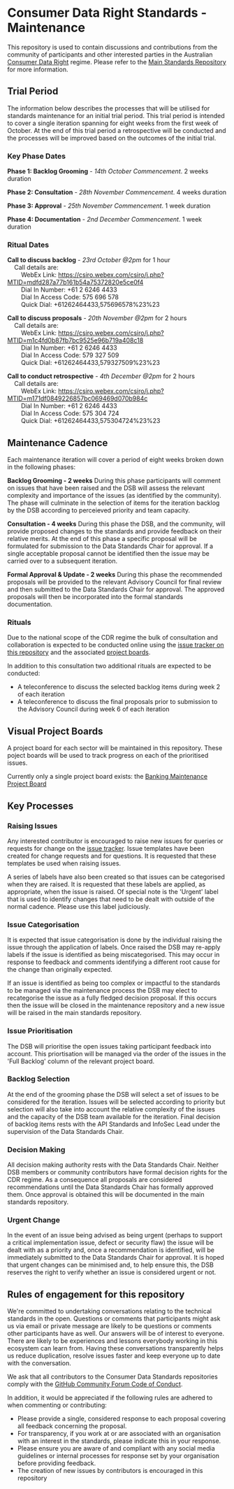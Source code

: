 # Consumer Data Right Standards - Maintenance

This repository is used to contain discussions and contributions from the community of participants and other interested parties in the Australian [Consumer Data Right](https://www.accc.gov.au/focus-areas/consumer-data-right "ACCC Consumer Data Right webpage") regime.  Please refer to the [Main Standards Repository](https://github.com/ConsumerDataStandardsAustralia/standards) for more information.

## Trial Period
The information below describes the processes that will be utilised for standards maintenance for an initial trial period.  This trial period is intended to cover a single iteration spanning for eight weeks from the first week of October.  At the end of this trial period a retrospective will be conducted and the processes will be improved based on the outcomes of the initial trial.

### Key Phase Dates

**Phase 1: 	Backlog Grooming** - *14th October Commencement*. 2 weeks duration

**Phase 2: 	Consultation** - *28th November Commencement*. 4 weeks duration

**Phase 3: 	Approval** - *25th November Commencement*. 1 week duration

**Phase 4: 	Documentation** - *2nd December Commencement*. 1 week duration

### Ritual Dates

**Call to discuss backlog** - *23rd October @2pm* for 1 hour<br/>
&nbsp;&nbsp;&nbsp;&nbsp;Call details are:<br/>
&nbsp;&nbsp;&nbsp;&nbsp;&nbsp;&nbsp;&nbsp;&nbsp;WebEx Link: https://csiro.webex.com/csiro/j.php?MTID=mdfd287a77b161b54a75372820e5ce0f4<br/>
&nbsp;&nbsp;&nbsp;&nbsp;&nbsp;&nbsp;&nbsp;&nbsp;Dial In Number: +61 2 6246 4433<br/>
&nbsp;&nbsp;&nbsp;&nbsp;&nbsp;&nbsp;&nbsp;&nbsp;Dial In Access Code: 575 696 578<br/>
&nbsp;&nbsp;&nbsp;&nbsp;&nbsp;&nbsp;&nbsp;&nbsp;Quick Dial: +61262464433,575696578%23%23<br/>

**Call to discuss proposals** - *20th November @2pm* for 2 hours<br/>
&nbsp;&nbsp;&nbsp;&nbsp;Call details are:<br/>
&nbsp;&nbsp;&nbsp;&nbsp;&nbsp;&nbsp;&nbsp;&nbsp;WebEx Link: https://csiro.webex.com/csiro/j.php?MTID=m1c4fd0b87fb7bc9525e96b719a408c18<br/>
&nbsp;&nbsp;&nbsp;&nbsp;&nbsp;&nbsp;&nbsp;&nbsp;Dial In Number: +61 2 6246 4433<br/>
&nbsp;&nbsp;&nbsp;&nbsp;&nbsp;&nbsp;&nbsp;&nbsp;Dial In Access Code: 579 327 509<br/>
&nbsp;&nbsp;&nbsp;&nbsp;&nbsp;&nbsp;&nbsp;&nbsp;Quick Dial: +61262464433,579327509%23%23<br/>

**Call to conduct retrospective** - *4th December @2pm* for 2 hours<br/>
&nbsp;&nbsp;&nbsp;&nbsp;Call details are:<br/>
&nbsp;&nbsp;&nbsp;&nbsp;&nbsp;&nbsp;&nbsp;&nbsp;WebEx Link: https://csiro.webex.com/csiro/j.php?MTID=m171df0849226857bc069469d070b984c<br/>
&nbsp;&nbsp;&nbsp;&nbsp;&nbsp;&nbsp;&nbsp;&nbsp;Dial In Number: +61 2 6246 4433<br/>
&nbsp;&nbsp;&nbsp;&nbsp;&nbsp;&nbsp;&nbsp;&nbsp;Dial In Access Code: 575 304 724<br/>
&nbsp;&nbsp;&nbsp;&nbsp;&nbsp;&nbsp;&nbsp;&nbsp;Quick Dial: +61262464433,575304724%23%23<br/>

## Maintenance Cadence
Each maintenance iteration will cover a period of eight weeks broken down in the following phases:

**Backlog Grooming - 2 weeks**
During this phase participants will comment on issues that have been raised and the DSB will assess the relevant complexity and importance of the issues (as identified by the community).  The phase will culminate in the selection of items for the iteration backlog by the DSB according to perceieved priority and team capacity.

**Consultation - 4 weeks**
During this phase the DSB, and the community, will provide proposed changes to the standards and provide feedback on their relative merits.  At the end of this phase a specific proposal will be formulated for submission to the Data Standards Chair for approval.  If a single acceptable proposal cannot be identified then the issue may be carried over to a subsequent iteration.

**Formal Approval & Update - 2 weeks**
During this phase the recommended proposals will be provided to the relevant Advisory Council for final review and then submitted to the Data Standards Chair for approval.  The approved proposals will then be incorporated into the formal standards documentation.

### Rituals
Due to the national scope of the CDR regime the bulk of consultation and collaboration is expected to be conducted online using the [issue tracker on this repository](https://github.com/ConsumerDataStandardsAustralia/standards-maintenance/issues) and the associated [project boards](https://github.com/ConsumerDataStandardsAustralia/standards-maintenance/projects).

In addition to this consultation two additional rituals are expected to be conducted:
* A teleconference to discuss the selected backlog items during week 2 of each iteration
* A teleconference to discuss the final proposals prior to submission to the Advisory Council during week 6 of each iteration

## Visual Project Boards

A project board for each sector will be maintained in this repository.  These poject boards will be used to track progress on each of the prioritised issues.

Currently only a single project board exists: the [Banking Maintenance Project Board](https://github.com/ConsumerDataStandardsAustralia/standards-maintenance/projects/1)

## Key Processes

### Raising Issues
Any interested contributor is encouraged to raise new issues for queries or requests for change on the [issue tracker](https://github.com/ConsumerDataStandardsAustralia/standards-maintenance/issues).  Issue templates have been created for change requests and for questions.  It is requested that these templates be used when raising issues.

A series of labels have also been created so that issues can be categorised when they are raised.  It is requested that these labels are applied, as appropriate, when the issue is raised.  Of special note is the 'Urgent' label that is used to identify changes that need to be dealt with outside of the normal cadence.  Please use this label judiciously.

### Issue Categorisation
It is expected that issue categorisation is done by the individual raising the issue through the application of labels.  Once raised the DSB may re-apply labels if the issue is identified as being miscategorised.  This may occur in response to feedback and comments identifying a different root cause for the change than originally expected.

If an issue is identified as being too complex or impactful to the standards to be managed via the maintenance process the DSB may elect to recategorise the issue as a fully fledged decision proposal.  If this occurs then the issue will be closed in the maintenance repository and a new issue will be raised in the main standards repository.

### Issue Prioritisation
The DSB will prioritise the open issues taking participant feedback into account.  This priortisation will be managed via the order of the issues in the 'Full Backlog' column of the relevant project board.

### Backlog Selection
At the end of the grooming phase the DSB will select a set of issues to be considered for the iteration.  Issues will be selected according to priority but selection will also take into account the relative complexity of the issues and the capacity of the DSB team available for the iteration.  Final decision of backlog items rests with the API Standards and InfoSec Lead under the supervision of the Data Standards Chair.

### Decision Making
All decision making authority rests with the Data Standards Chair.  Neither DSB members or community contributors have formal decision rights for the CDR regime.  As a consequence all proposals are considered recommendations until the Data Standards Chair has formally approved them.  Once approval is obtained this will be documented in the main standards repository.

### Urgent Change
In the event of an issue being advised as being urgent (perhaps to support a critical implementation issue, defect or security flaw) the issue will be dealt with as a priority and, once a recommendation is identified, will be immediately submitted to the Data Standards Chair for approval.  It is hoped that urgent changes can be minimised and, to help ensure this, the DSB reserves the right to verify whether an issue is considered urgent or not.

## Rules of engagement for this repository

We're committed to undertaking conversations relating to the technical standards in the open. Questions or comments that participants might ask us via email or private message are likely to be questions or comments other participants have as well. Our answers will be of interest to everyone. There are likely to be experiences and lessons everybody working in this ecosystem can learn from. Having these conversations transparently helps us reduce duplication, resolve issues faster and keep everyone up to date with the conversation.

We ask that all contributors to the Consumer Data Standards repositories comply with the [GitHub Community Forum Code of Conduct](https://help.github.com/articles/github-community-forum-code-of-conduct/).

In addition, it would be appreciated if the following rules are adhered to when commenting or contributing:
* Please provide a single, considered response to each proposal covering all feedback concerning the proposal.
* For transparency, if you work at or are associated with an organisation with an interest in the standards, please indicate this in your response.
* Please ensure you are aware of and compliant with any social media guidelines or internal processes for response set by your organisation before providing feedback.
* The creation of new issues by contributors is encouraged in this repository
